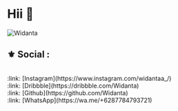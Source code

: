 # Hii 👋

<p><img src="https://github-readme-stats.vercel.app/api?username=Widanta&show_icons=true&theme=tokyonight" alt="Widanta" /></p>

## :fleur_de_lis: Social :


<br>
:link: [Instagram](https://www.instagram.com/widantaa_/)
<br>
:link: [Dribbble](https://dribbble.com/Widanta)
<br>
:link: [Github](https://github.com/Widanta)
<br>
:link: [WhatsApp](https://wa.me/+6287784793721)



<!--
**Widanta/Widanta** is a ✨ _special_ ✨ repository because its `README.md` (this file) appears on your GitHub profile.

Here are some ideas to get you started:

- 🔭 I’m currently working on ...
- 🌱 I’m currently learning ...
- 👯 I’m looking to collaborate on ...
- 🤔 I’m looking for help with ...
- 💬 Ask me about ...
- 📫 How to reach me: ...
- 😄 Pronouns: ...
- ⚡ Fun fact: ...
👋
-->
